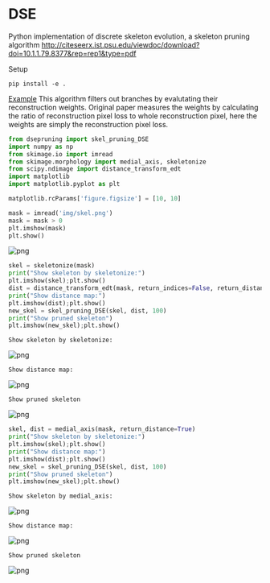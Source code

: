 # DSE
Python implementation of discrete skeleton evolution, a skeleton pruning algorithm 
http://citeseerx.ist.psu.edu/viewdoc/download?doi=10.1.1.79.8377&rep=rep1&type=pdf


Setup
```  
pip install -e .
```


[Example](example/example.ipynb)
This algorithm filters out branches by evalutating their reconstruction weights. Original paper measures the weights by calculating the ratio of reconstruction pixel loss to whole reconstruction pixel, here the weights are simply the reconstruction pixel loss. 


```python
from dsepruning import skel_pruning_DSE
import numpy as np
from skimage.io import imread
from skimage.morphology import medial_axis, skeletonize
from scipy.ndimage import distance_transform_edt
import matplotlib
import matplotlib.pyplot as plt
```


```python
matplotlib.rcParams['figure.figsize'] = [10, 10]
```


```python
mask = imread('img/skel.png')
mask = mask > 0
plt.imshow(mask)
plt.show()
```


![png](example/img/output_3_0.png)



```python
skel = skeletonize(mask)
print("Show skeleton by skeletonize:")
plt.imshow(skel);plt.show()
dist = distance_transform_edt(mask, return_indices=False, return_distances=True)
print("Show distance map:")
plt.imshow(dist);plt.show()
new_skel = skel_pruning_DSE(skel, dist, 100)
print("Show pruned skeleton")
plt.imshow(new_skel);plt.show()
```

    Show skeleton by skeletonize:



![png](example/img/output_4_1.png)


    Show distance map:



![png](example/img/output_4_3.png)


    Show pruned skeleton



![png](example/img/output_4_5.png)



```python
skel, dist = medial_axis(mask, return_distance=True)
print("Show skeleton by skeletonize:")
plt.imshow(skel);plt.show()
print("Show distance map:")
plt.imshow(dist);plt.show()
new_skel = skel_pruning_DSE(skel, dist, 100)
print("Show pruned skeleton")
plt.imshow(new_skel);plt.show()
```

    Show skeleton by medial_axis:



![png](example/img/output_5_1.png)


    Show distance map:



![png](example/img/output_5_3.png)


    Show pruned skeleton



![png](example/img/output_5_5.png)

